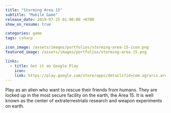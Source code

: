 ```yaml
---
title: "Storming Area 15"
subtitle: "Mobile Game"
release_date: 2019-07-25 01:00:00 +0700
show_on_resume: true

categories: game
tags: csharp

icon_image: /assets/images/portfolios/storming-area-15-icon.png
featured_image: /assets/images/portfolios/storming-area-15.png

links:
  - title: Get it on Google Play
    icon: 
    link: https://play.google.com/store/apps/details?id=com.agraris.area15
---
```

Play as an alien who want to rescue their friends from humans. They are locked up in the most secure facility on the earth, the Area 15. It is well known as the center of extraterrestrials research and weapon experiments on earth.